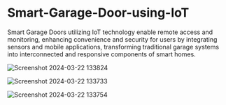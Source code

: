 # Smart-Garage-Door-using-IoT
Smart Garage Doors utilizing IoT technology enable remote access and monitoring, enhancing convenience and security for users by integrating sensors and mobile applications, transforming traditional garage systems into interconnected and responsive components of smart homes.

![Screenshot 2024-03-22 133824](https://github.com/Bharathkammala/Smart-Garage-Door-using-IoT/assets/140329244/05a901be-69c9-4ffe-b721-68f34478904a)

![Screenshot 2024-03-22 133733](https://github.com/Bharathkammala/Smart-Garage-Door-using-IoT/assets/140329244/faef576d-cac5-4aba-afc1-fe2bce286ca6)


![Screenshot 2024-03-22 133754](https://github.com/Bharathkammala/Smart-Garage-Door-using-IoT/assets/140329244/029d4a95-a064-44ed-803c-3cc0c2c67c85)
